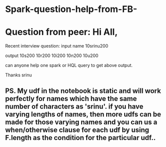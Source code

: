 # Spark-question-help-from-FB-

# Question from peer: Hi All,

Recent interview question:
input
name
10srinu200

output
10s200
10r200
10i200
10n200
10u200

can anyone help one spark or HQL query to get above output.

Thanks
srinu



## PS. My udf in the notebook is static and will work perfectly for names which have the same number of characters as 'srinu'. if you have varying lengths of names, then more udfs can be made for those varying names and you can us a when/otherwise clause for each udf by using F.length as the condition for the particular udf..
